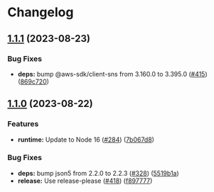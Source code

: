 # Changelog

## [1.1.1](https://github.com/ExpediaGroup/spinnaker-pipeline-trigger/compare/v1.1.0...v1.1.1) (2023-08-23)


### Bug Fixes

* **deps:** bump @aws-sdk/client-sns from 3.160.0 to 3.395.0 ([#415](https://github.com/ExpediaGroup/spinnaker-pipeline-trigger/issues/415)) ([869c720](https://github.com/ExpediaGroup/spinnaker-pipeline-trigger/commit/869c720546fb51bfceeab43ee9e9e8c24fa13de3))

## [1.1.0](https://github.com/ExpediaGroup/spinnaker-pipeline-trigger/compare/v1.0.3...v1.1.0) (2023-08-22)


### Features

* **runtime:** Update to Node 16 ([#284](https://github.com/ExpediaGroup/spinnaker-pipeline-trigger/issues/284)) ([7b067d8](https://github.com/ExpediaGroup/spinnaker-pipeline-trigger/commit/7b067d805755b901cce1bad5b2fbb2f03222faa2))


### Bug Fixes

* **deps:** bump json5 from 2.2.0 to 2.2.3 ([#328](https://github.com/ExpediaGroup/spinnaker-pipeline-trigger/issues/328)) ([5519b1a](https://github.com/ExpediaGroup/spinnaker-pipeline-trigger/commit/5519b1ac33dc35043abf9083b7dcebdfa05082b6))
* **release:** Use release-please ([#418](https://github.com/ExpediaGroup/spinnaker-pipeline-trigger/issues/418)) ([f897777](https://github.com/ExpediaGroup/spinnaker-pipeline-trigger/commit/f89777752a4222634a4531261b8de201eff92992))
